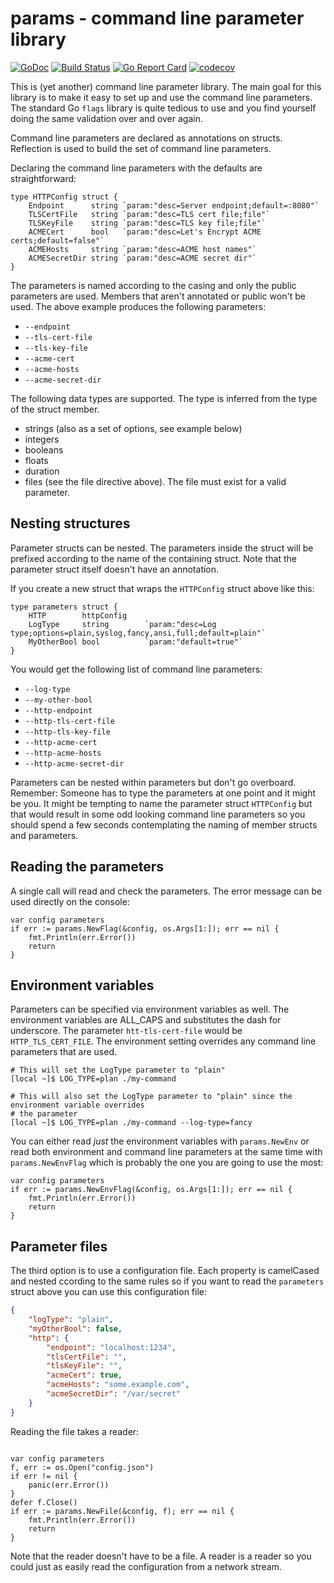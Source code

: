 # params - command line parameter library


[![GoDoc](https://godoc.org/github.com/ExploratoryEngineering/params?status.svg)](https://godoc.org/github.com/ExploratoryEngineering/params)
[![Build Status](https://travis-ci.org/ExploratoryEngineering/params.svg?branch=master)](https://travis-ci.org/ExploratoryEngineering/params)
[![Go Report Card](https://goreportcard.com/badge/github.com/ExploratoryEngineering/params)](https://goreportcard.com/report/github.com/ExploratoryEngineering/params)
[![codecov](https://codecov.io/gh/ExploratoryEngineering/params/branch/master/graph/badge.svg)](https://codecov.io/gh/ExploratoryEngineering/params)


This is (yet another) command line parameter library. The main goal for this
library is to make it easy to set up and use the command line parameters. The
standard Go `flags` library is quite tedious to use and you find yourself
doing the same validation over and over again.

Command line parameters are declared as annotations on structs. Reflection is
used to build the set of command line parameters.

Declaring the command line parameters with the defaults are straightforward:

```golang
type HTTPConfig struct {
    Endpoint      string `param:"desc=Server endpoint;default=:8080"`
    TLSCertFile   string `param:"desc=TLS cert file;file"`
    TLSKeyFile    string `param:"desc=TLS key file;file"`
    ACMECert      bool   `param:"desc=Let's Encrypt ACME certs;default=false"`
    ACMEHosts     string `param:"desc=ACME host names"`
    ACMESecretDir string `param:"desc=ACME secret dir"`
}
```

The parameters is named according to the casing and only the public parameters are used. Members that aren't annotated or public won't be used. The above example produces the following parameters:

* `--endpoint`
* `--tls-cert-file`
* `--tls-key-file`
* `--acme-cert`
* `--acme-hosts`
* `--acme-secret-dir`

The following data types are supported. The type is inferred from the type of the struct member.

* strings (also as a set of options, see example below)
* integers
* booleans
* floats
* duration
* files (see the file directive above). The file must exist for a valid parameter.

## Nesting structures

Parameter structs can be nested. The parameters inside the struct will be prefixed according to the name of the containing struct. Note that the parameter struct itself doesn't have an annotation.

If you create a new struct that wraps the `HTTPConfig` struct above like this:
```golang
type parameters struct {
    HTTP        httpConfig
    LogType     string        `param:"desc=Log type;options=plain,syslog,fancy,ansi,full;default=plain"`
    MyOtherBool bool          `param:"default=true"`
}
```

You would get the following list of command line parameters:

* `--log-type`
* `--my-other-bool`
* `--http-endpoint`
* `--http-tls-cert-file`
* `--http-tls-key-file`
* `--http-acme-cert`
* `--http-acme-hosts`
* `--http-acme-secret-dir`

Parameters can be nested within parameters but don't go overboard. Remember: Someone has to type the parameters at one point and it might be you. It might be tempting to name the parameter struct `HTTPConfig` but that would result in some odd looking command line parameters so you should spend a few seconds contemplating the naming of member structs and parameters.

## Reading the parameters

A single call will read and check the parameters. The error message can be used directly on the console:

```golang
var config parameters
if err := params.NewFlag(&config, os.Args[1:]); err == nil {
    fmt.Println(err.Error())
    return
}
```

## Environment variables

Parameters can be specified via environment variables as well. The environment variables are ALL_CAPS and substitutes the dash for underscore. The parameter `htt-tls-cert-file` would be `HTTP_TLS_CERT_FILE`. The environment setting overrides any command line parameters that are used.

```shell
# This will set the LogType parameter to "plain"
[local ~]$ LOG_TYPE=plan ./my-command

# This will also set the LogType parameter to "plain" since the environment variable overrides
# the parameter
[local ~]$ LOG_TYPE=plan ./my-command --log-type=fancy
```

You can either read *just* the environment variables with `params.NewEnv` or read both environment and command line parameters at the same time with `params.NewEnvFlag` which is probably the one you are going to use the most:

```golang
var config parameters
if err := params.NewEnvFlag(&config, os.Args[1:]); err == nil {
    fmt.Println(err.Error())
    return
}
```

## Parameter files

The third option is to use a configuration file. Each property is camelCased and nested ccording to the same rules so if you want to read the `parameters` struct above you can use this configuration file:

```json
{
    "logType": "plain",
    "myOtherBool": false,
    "http": {
        "endpoint": "localhost:1234",
        "tlsCertFile": "",
        "tlsKeyFile": "",
        "acmeCert": true,
        "acmeHosts": "some.example.com",
        "acmeSecretDir": "/var/secret"
    }
}
```

Reading the file takes a reader:

```golang

var config parameters
f, err := os.Open("config.json")
if err != nil {
    panic(err.Error())
}
defer f.Close()
if err := params.NewFile(&config, f); err == nil {
    fmt.Println(err.Error())
    return
}
```

Note that the reader doesn't have to be a file. A reader is a reader so you could just as easily read the configuration from a network stream.
